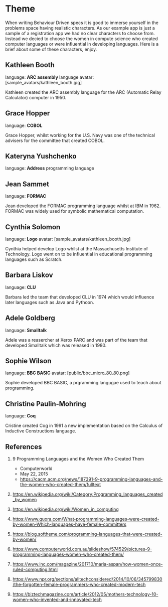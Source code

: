 # Theme

When writing Behaviour Driven specs it is good to immerse yourself in the problems space
having realistic characters. As our example app is just a sample of a registration app we
had no clear characters to choose from. Instead we decied to choose the women in compute
science who created computer languages or were influential in developing languages. Here
is a brief about some of these characters, enjoy.

## Kathleen Booth

language: **ARC assembly** language
avatar: [sample_avatars/kathleen_booth.jpg]

Kathleen created the ARC assembly language for the ARC (Automatic Relay Calculator) computer
in 1950.

## Grace Hopper

language: **COBOL**

Grace Hopper, whilst working for the U.S. Navy was one of the technical advisers for the
committee that created COBOL.

## Kateryna Yushchenko

language: **Address** programming language

## Jean Sammet

language: **FORMAC**

Jean developed the FORMAC programming language whilst at IBM in 1962. FORMAC was widely
used for symbolic mathematical computation.

## Cynthia Solomon

language: **Logo**
avatar: [sample_avatars/kathleen_booth.jpg]

Cynthia helped develop Logo whilst at the Massachusetts Institute of Technology. Logo
went on to be influential in educational programming languages such as Scratch.

## Barbara Liskov

language: **CLU**

Barbara led the team that developed CLU in 1974 which would influence later languages
such as Java and Pythoon.

## Adele Goldberg

language: **Smalltalk**

Adele was a reasercher at Xerox PARC and was part of the team that developed Smalltalk
which was released in 1980.

## Sophie Wilson

language: **BBC BASIC**
avatar: [public/bbc_micro_80_80.png]

Sophie developed BBC BASIC, a prgramming langugae used to teach about programming.

## Christine Paulin-Mohring

language: **Coq**

Cristine created Cog in 1991 a new implementation based on the Calculus of Inductive
Constructions language.

## References

1. 9 Programming Languages and the Women Who Created Them

   - Computerworld
   - May 22, 2015
   - https://cacm.acm.org/news/187391-9-programming-languages-and-the-women-who-created-them/fulltext

1. https://en.wikipedia.org/wiki/Category:Programming_languages_created_by_women

1. https://en.wikipedia.org/wiki/Women_in_computing

1. https://www.quora.com/What-programming-languages-were-created-by-women-Which-languages-have-female-committers

1. https://blog.softheme.com/programming-languages-that-were-created-by-women/

1. https://www.computerworld.com.au/slideshow/574529/pictures-9-programming-languages-women-who-created-them/

1. https://www.inc.com/magazine/201710/maria-aspan/how-women-once-ruled-computing.html

1. https://www.npr.org/sections/alltechconsidered/2014/10/06/345799830/the-forgotten-female-programmers-who-created-modern-tech

1. https://biztechmagazine.com/article/2012/05/mothers-technology-10-women-who-invented-and-innovated-tech
